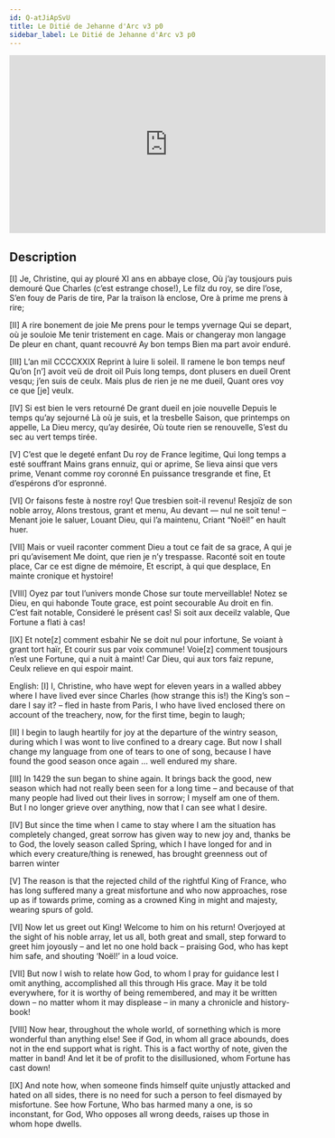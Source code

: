 ```yaml
---
id: Q-atJiApSvU
title: Le Ditié de Jehanne d'Arc v3 p0
sidebar_label: Le Ditié de Jehanne d'Arc v3 p0
---
```


<iframe
  width="560"
  height="315"
  src="https://www.youtube.com/embed/Q-atJiApSvU"
  title="YouTube video player"
  frameborder="0"
  allow="accelerometer; autoplay; clipboard-write; encrypted-media; gyroscope; picture-in-picture; web-share"
  referrerpolicy="strict-origin-when-cross-origin"
  allowfullscreen
></iframe>

## Description

[I]
Je, Christine, qui ay plouré
XI ans en abbaye close,
Où j’ay tousjours puis demouré
Que Charles (c’est estrange chose!),
Le filz du roy, se dire l’ose,
S’en fouy de Paris de tire,
Par la traïson là enclose,
Ore à prime me prens à rire;

[II]
A rire bonement de joie
Me prens pour le temps yvernage
Qui se depart, où je souloie
Me tenir tristement en cage.
Mais or changeray mon langage
De pleur en chant, quant recouvré
Ay bon temps
Bien ma part avoir enduré.

[III]
L’an mil CCCCXXIX
Reprint à luire li soleil.
Il ramene le bon temps neuf
Qu’on [n’] avoit veü de droit oil
Puis long temps, dont plusers en dueil
Orent vesqu; j’en suis de ceulx.
Mais plus de rien je ne me dueil,
Quant ores voy ce que [je] veulx.

[IV]
Si est bien le vers retourné
De grant dueil en joie nouvelle
Depuis le temps qu’ay sejourné
Là où je suis, et la tresbelle
Saison, que printemps on appelle,
La Dieu mercy, qu’ay desirée,
Où toute rien se renouvelle,
S’est du sec au vert temps tirée.

[V]
C’est que le degeté enfant
Du roy de France legitime,
Qui long temps a esté souffrant
Mains grans ennuiz, qui or aprime,
Se lieva ainsi que vers prime,
Venant comme roy coronné
En puissance tresgrande et fine,
Et d’espérons d’or espronné.

[VI]
Or faisons feste à nostre roy!
Que tresbien soit-il revenu!
Resjoïz de son noble arroy,
Alons trestous, grant et menu,
Au devant — nul ne soit tenu! –
Menant joie le saluer,
Louant Dieu, qui l’a maintenu,
Criant “Noël!” en hault huer.

[VII]
Mais or vueil raconter comment
Dieu a tout ce fait de sa grace,
A qui je pri qu’avisement
Me doint, que rien je n’y trespasse.
Raconté soit en toute place,
Car ce est digne de mémoire,
Et escript, à qui que desplace,
En mainte cronique et hystoire!

[VIII]
Oyez par tout l’univers monde
Chose sur toute merveillable!
Notez se Dieu, en qui habonde
Toute grace, est point secourable
Au droit en fin. C’est fait notable,
Consideré le présent cas!
Si soit aux deceilz valable,
Que Fortune a flati à cas!

[IX]
Et note[z] comment esbahir
Ne se doit nul pour infortune,
Se voiant à grant tort haïr,
Et courir sus par voix commune!
Voie[z] comment tousjours n’est une
Fortune, qui a nuit à maint!
Car Dieu, qui aux tors faiz repune,
Ceulx relieve en qui espoir maint.

English:
[I]
I, Christine, who have wept for eleven years in a walled
abbey where I have lived ever since Charles (how strange
this is!) the King’s son – dare I say it? – fled in haste
from Paris, I who have lived enclosed there on account of
the treachery, now, for the first time, begin to laugh;

[II]
I begin to laugh heartily for joy at the departure of the
wintry season, during which I was wont to live confined to
a dreary cage. But now I shall change my language from
one of tears to one of song, because I have found the
good season once again … well endured my share.

[III]
In 1429 the sun began to shine again. It brings back the
good, new season which had not really been seen for a
long time – and because of that many people had lived
out their lives in sorrow; I myself am one of them. But I
no longer grieve over anything, now that I can see what I
desire.

[IV]
But since the time when I came to stay where I am the
situation has completely changed, great sorrow has given
way to new joy and, thanks be to God, the lovely season
called Spring, which I have longed for and in which every
creature/thing is renewed, has brought greenness out of
barren winter

[V]
The reason is that the rejected child of the rightful King
of France, who has long suffered many a great misfortune
and who now approaches, rose up as if towards prime,
coming as a crowned King in might and majesty, wearing
spurs of gold.

[VI]
Now let us greet out King! Welcome to him on his return!
Overjoyed at the sight of his noble array, let us all,
both great and small, step forward to greet him joyously –
and let no one hold back – praising God, who has kept
him safe, and shouting ‘Noël!’ in a loud voice.

[VII]
But now I wish to relate how God, to whom I pray for
guidance lest I omit anything, accomplished all this
through His grace. May it be told everywhere, for it is
worthy of being remembered, and may it be written down –
no matter whom it may displease – in many a chronicle
and history-book!

[VIII]
Now hear, throughout the whole world, of sornething which
is more wonderful than anything else! See if God, in
whom all grace abounds, does not in the end support
what is right. This is a fact worthy of note, given the
matter in band! And let it be of profit to the disillusioned,
whom Fortune has cast down!

[IX]
And note how, when someone finds himself quite unjustly
attacked and hated on all sides, there is no need for such
a person to feel dismayed by misfortune. See how Fortune,
Who bas harmed many a one, is so inconstant, for God,
Who opposes all wrong deeds, raises up those in whom
hope dwells.
